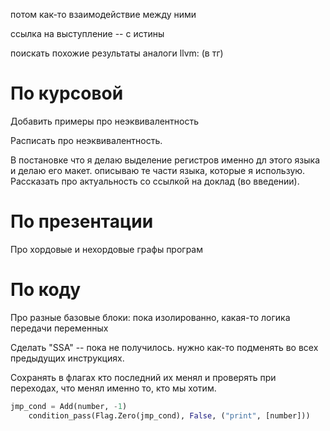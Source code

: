 потом как-то взаимодействие между ними

ссылка на выступление -- с истины

поискать похожие результаты
аналоги llvm: (в тг)

# По курсовой

Добавить примеры про неэквивалентность

Расписать про неэквивалентность.

В постановке что я делаю выделение регистров именно дл этого языка и делаю его макет. описываю те части языка, которые я использую.
Рассказать про актуальность со ссылкой на доклад (во введении).

# По презентации

Про хордовые и нехордовые графы програм

# По коду

Про разные базовые блоки: пока изолированно, какая-то логика передачи переменных

Сделать "SSA" -- пока не получилось. нужно как-то подменять во всех предыдущих инструкциях.

Сохранять в флагах кто последний их менял и проверять при переходах, что менял именно то, кто мы хотим.

```py
jmp_cond = Add(number, -1)
    condition_pass(Flag.Zero(jmp_cond), False, ("print", [number]))
```
